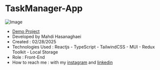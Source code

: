 # TaskManager-App
![Image](https://github.com/user-attachments/assets/09ed7389-c37c-41b7-a5b8-7fbaf0c0e7dc)
- [Demo Project](https://taskmanager-redux.vercel.app/)
- Developed by Mahdi Hasanaghaei
- Created : 02/28/2025
- Technologies Used : Reactjs - TypeScript - TailwindCSS - MUI - Redux Toolkit - Local Storage
- Role : Front-End
- How to reach me : with my 
[instagram](https://www.instagram.com/mahdihasanaghaei.web/) and 
[linkedin](https://www.linkedin.com/in/mahdi-hasanaghaei/)
